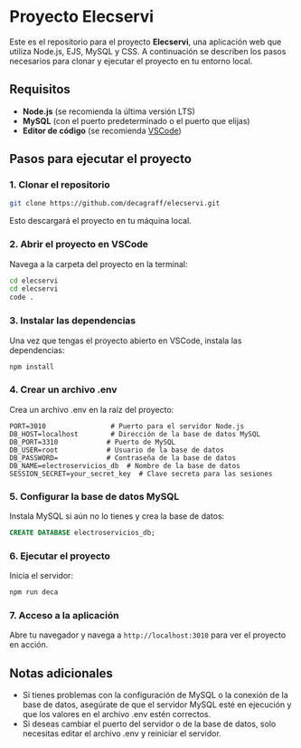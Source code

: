 # Proyecto Elecservi

Este es el repositorio para el proyecto **Elecservi**, una aplicación web que utiliza Node.js, EJS, MySQL y CSS. A continuación se describen los pasos necesarios para clonar y ejecutar el proyecto en tu entorno local.

## Requisitos
- **Node.js** (se recomienda la última versión LTS)
- **MySQL** (con el puerto predeterminado o el puerto que elijas)
- **Editor de código** (se recomienda [VSCode](https://code.visualstudio.com/))

## Pasos para ejecutar el proyecto

### 1. Clonar el repositorio
```bash
git clone https://github.com/decagraff/elecservi.git
```

Esto descargará el proyecto en tu máquina local.

### 2. Abrir el proyecto en VSCode
Navega a la carpeta del proyecto en la terminal:
```bash
cd elecservi
cd elecservi
code .
```

### 3. Instalar las dependencias
Una vez que tengas el proyecto abierto en VSCode, instala las dependencias:
```bash
npm install
```

### 4. Crear un archivo .env
Crea un archivo .env en la raíz del proyecto:
```env
PORT=3010                # Puerto para el servidor Node.js
DB_HOST=localhost        # Dirección de la base de datos MySQL
DB_PORT=3310            # Puerto de MySQL
DB_USER=root            # Usuario de la base de datos
DB_PASSWORD=            # Contraseña de la base de datos
DB_NAME=electroservicios_db  # Nombre de la base de datos
SESSION_SECRET=your_secret_key  # Clave secreta para las sesiones
```

### 5. Configurar la base de datos MySQL
Instala MySQL si aún no lo tienes y crea la base de datos:
```sql
CREATE DATABASE electroservicios_db;
```

### 6. Ejecutar el proyecto
Inicia el servidor:
```bash
npm run deca
```

### 7. Acceso a la aplicación
Abre tu navegador y navega a `http://localhost:3010` para ver el proyecto en acción.

## Notas adicionales
- Si tienes problemas con la configuración de MySQL o la conexión de la base de datos, asegúrate de que el servidor MySQL esté en ejecución y que los valores en el archivo .env estén correctos.
- Si deseas cambiar el puerto del servidor o de la base de datos, solo necesitas editar el archivo .env y reiniciar el servidor.

